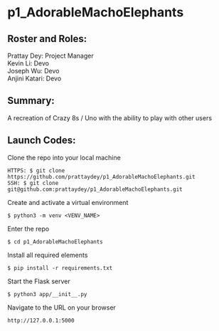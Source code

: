 # p1_AdorableMachoElephants
## Roster and Roles:
Prattay Dey:  Project Manager  
Kevin Li:  Devo  
Joseph Wu:  Devo  
Anjini Katari:  Devo
## Summary:
A recreation of Crazy 8s / Uno with the ability to play with other users

## Launch Codes:
Clone the repo into your local machine
```
HTTPS: $ git clone https://github.com/prattaydey/p1_AdorableMachoElephants.git
SSH: $ git clone git@github.com:prattaydey/p1_AdorableMachoElephants.git
```
Create and activate a virtual environment
```
$ python3 -m venv <VENV_NAME>
```
Enter the repo
```
$ cd p1_AdorableMachoElephants
```
Install all required elements
```
$ pip install -r requirements.txt
```
Start the Flask server
```
$ python3 app/__init__.py
```
Navigate to the URL on your browser
```
http://127.0.0.1:5000
```
